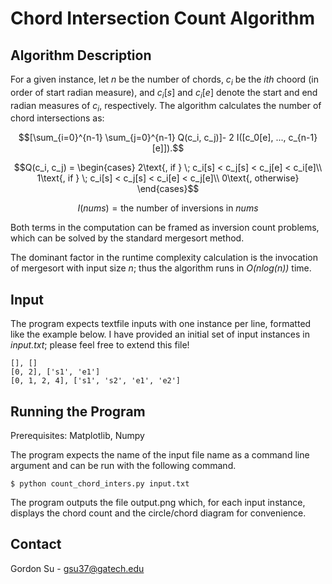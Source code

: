 
# Chord Intersection Count Algorithm
## Algorithm Description
For a given instance, let $n$ be the number of chords, $c_i$ be the $ith$ choord (in order of start radian measure), and $c_i[s]$ and $c_i[e]$ denote the start and end radian measures of $c_i$, respectively. The algorithm calculates the number of chord intersections as:
```math
[\sum_{i=0}^{n-1} \sum_{j=0}^{n-1} Q(c_i, c_j)]- 2 I([c_0[e], ..., c_{n-1}[e]]).
```
```math
Q(c_i, c_j) =
\begin{cases}
2\text{, if } \; c_i[s] < c_j[s] < c_j[e] < c_i[e]\\
1\text{, if } \; c_i[s] < c_j[s] < c_i[e] < c_j[e]\\
0\text{, otherwise} 
\end{cases}
```
```math
I(\textit{nums}) = \text{the number of inversions in } \textit{nums}
```

Both terms in the computation can be framed as inversion count problems, which can be solved by the standard mergesort method.

The dominant factor in the runtime complexity calculation is the invocation of mergesort with input size $n$; thus the algorithm runs in _O(nlog(n))_ time.
## Input
The program expects textfile inputs with one instance per line, formatted like the example below. I have provided an initial set of input instances in _input.txt_; please feel free to extend this file!
```
[], []
[0, 2], ['s1', 'e1']
[0, 1, 2, 4], ['s1', 's2', 'e1', 'e2']
```
## Running the Program
Prerequisites: Matplotlib, Numpy

The program expects the name of the input file name as a command line argument and can be run with the following command.
```
$ python count_chord_inters.py input.txt
```
The program outputs the file output.png which, for each input instance, displays  the chord count and the circle/chord diagram for convenience.
## Contact
Gordon Su - gsu37@gatech.edu
